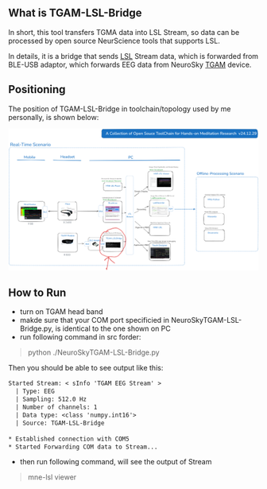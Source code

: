 ## What is TGAM-LSL-Bridge
In short, this tool transfers TGMA data into LSL Stream, so data can be processed by open source NeurScience tools that supports LSL.

In details, it is a bridge that sends [LSL](https://labstreaminglayer.org/) Stream data, which is forwarded from BLE-USB adaptor, which forwards EEG data from NeuroSky [TGAM](https://store.neurosky.com/products/eeg-tgam) device.


## Positioning
The position of TGAM-LSL-Bridge in toolchain/topology used by me personally, is shown below:

![postion of TGAM-LSL-Bridge](intro.png)

## How to Run
* turn on TGAM head band
* makde sure that your COM port specificied in NeuroSkyTGAM-LSL-Bridge.py, is identical to the one shown on PC
* run following command in src forder:

>python ./NeuroSkyTGAM-LSL-Bridge.py

Then you should be able to see output like this:
```
Started Stream: < sInfo 'TGAM EEG Stream' >
  | Type: EEG
  | Sampling: 512.0 Hz
  | Number of channels: 1
  | Data type: <class 'numpy.int16'>
  | Source: TGAM-LSL-Bridge

* Established connection with COM5
* Started Forwarding COM data to Stream...
```
* then run following command, will see the output of Stream

> mne-lsl viewer



